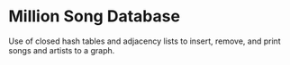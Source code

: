 # Million Song Database
 Use of closed hash tables and adjacency lists to insert, remove, and print songs and artists to a graph.
